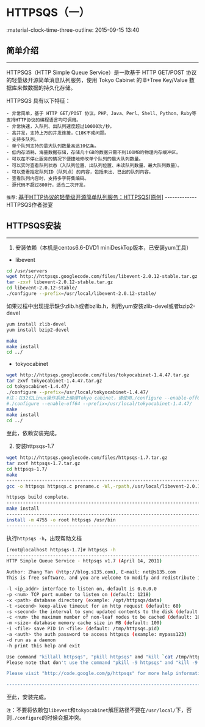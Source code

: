 # HTTPSQS（一）

:material-clock-time-three-outline: 2015-09-15 13:40

## 简单介绍
---
HTTPSQS（HTTP Simple Queue Service）是一款基于 HTTP GET/POST 协议的轻量级开源简单消息队列服务，使用 Tokyo Cabinet 的 B+Tree Key/Value 数据库来做数据的持久化存储。

HTTPSQS 具有以下特征：

```
- 非常简单，基于 HTTP GET/POST 协议。PHP、Java、Perl、Shell、Python、Ruby等支持HTTP协议的编程语言均可调用。
- 非常快速，入队列、出队列速度超过10000次/秒。
- 高并发，支持上万的并发连接，C10K不成问题。
- 支持多队列。
- 单个队列支持的最大队列数量高达10亿条。
- 低内存消耗，海量数据存储，存储几十GB的数据只需不到100MB的物理内存缓冲区。
- 可以在不停止服务的情况下便捷地修改单个队列的最大队列数量。
- 可以实时查看队列状态（入队列位置、出队列位置、未读队列数量、最大队列数量）。
- 可以查看指定队列ID（队列点）的内容，包括未出、已出的队列内容。
- 查看队列内容时，支持多字符集编码。
- 源代码不超过800行，适合二次开发。
```

`推荐`: [基于HTTP协议的轻量级开源简单队列服务：HTTPSQS\[原创\]][1]  -------------HTTPSQS作者张宴

## HTTPSQS安装
---
1. 安装依赖（本机是centos6.6-DVD1 miniDeskTop版本，已安装yum工具）
- libevent

```bash
cd /usr/servers
wget http://httpsqs.googlecode.com/files/libevent-2.0.12-stable.tar.gz
tar -zxvf libevent-2.0.12-stable.tar.gz
cd libevent-2.0.12-stable/
./configure --prefix=/usr/local/libevent-2.0.12-stable/
```
如果过程中出现提示缺少zlib.h或者bzlib.h，利用yum安装zlib-devel或者bzip2-devel

```bash
yum install zlib-devel
yum install bzip2-devel
```

```bash
make
make install
cd ../
```

- tokyocabinet

```bash
wget http://httpsqs.googlecode.com/files/tokyocabinet-1.4.47.tar.gz
tar zxvf tokyocabinet-1.4.47.tar.gz
cd tokyocabinet-1.4.47/
./configure --prefix=/usr/local/tokyocabinet-1.4.47/
#注：在32位Linux操作系统上编译Tokyo cabinet，请使用./configure --enable-off64代替./configure，可以使数据库文件突破2GB的限制。
#./configure --enable-off64 --prefix=/usr/local/tokyocabinet-1.4.47/
make
make install
cd ../
```
至此，依赖安装完成。

2. 安装httpsqs-1.7

```bash
wget http://httpsqs.googlecode.com/files/httpsqs-1.7.tar.gz
tar zxvf httpsqs-1.7.tar.gz
cd httpsqs-1.7/
make
------------------------------------------------------------------------
gcc -o httpsqs httpsqs.c prename.c -Wl,-rpath,/usr/local/libevent-2.0.12-stable/lib/:/usr/local/tokyocabinet-1.4.47/lib/ -L/usr/local/libevent-2.0.12-stable/lib/ -levent -L/usr/local/tokyocabinet-1.4.47/lib/ -ltokyocabinet -I/usr/local/libevent-2.0.12-stable/include/ -I/usr/local/tokyocabinet-1.4.47/include/ -lz -lbz2 -lrt -lpthread -lm -lc -O2 -g 

httpsqs build complete.
------------------------------------------------------------------------
make install
------------------------------------------------------------------------
install -m 4755 -o root httpsqs /usr/bin
------------------------------------------------------------------------
```

执行`httpsqs -h`，出现帮助文档

```bash
[root@localhost httpsqs-1.7]# httpsqs -h
------------------------------------------------------------------------
HTTP Simple Queue Service - httpsqs v1.7 (April 14, 2011)

Author: Zhang Yan (http://blog.s135.com), E-mail: net@s135.com
This is free software, and you are welcome to modify and redistribute it under the New BSD License

-l <ip_addr> interface to listen on, default is 0.0.0.0
-p <num> TCP port number to listen on (default: 1218)
-x <path> database directory (example: /opt/httpsqs/data)
-t <second> keep-alive timeout for an http request (default: 60)
-s <second> the interval to sync updated contents to the disk (default: 5)
-c <num> the maximum number of non-leaf nodes to be cached (default: 1024)
-m <size> database memory cache size in MB (default: 100)
-i <file> save PID in <file> (default: /tmp/httpsqs.pid)
-a <auth> the auth password to access httpsqs (example: mypass123)
-d run as a daemon
-h print this help and exit

Use command "killall httpsqs", "pkill httpsqs" and "kill `cat /tmp/httpsqs.pid`" to stop httpsqs.
Please note that don't use the command "pkill -9 httpsqs" and "kill -9 PID of httpsqs"!

Please visit "http://code.google.com/p/httpsqs" for more help information.

------------------------------------------------------------------------
```
至此，安装完成。

`注`：不要将依赖包`libevent`和`tokyocabinet`解压路径不要在`/usr/local/`下，否则`./configure`的时候会报冲突。

[1]: http://blog.zyan.cc/httpsqs/